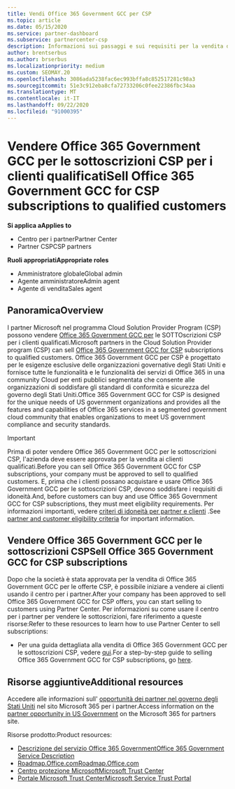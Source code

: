 ```yaml
---
title: Vendi Office 365 Government GCC per CSP
ms.topic: article
ms.date: 05/15/2020
ms.service: partner-dashboard
ms.subservice: partnercenter-csp
description: Informazioni sui passaggi e sui requisiti per la vendita di sottoscrizioni a Office 365 Government GCC per CSP per i clienti qualificati Stati Uniti governativi o i terzisti.
author: brentserbus
ms.author: brserbus
ms.localizationpriority: medium
ms.custom: SEOMAY.20
ms.openlocfilehash: 3086ada5238fac6ec993bffa8c852517281c98a3
ms.sourcegitcommit: 51e3c912eba8cfa72733206c0fee22386fbc34aa
ms.translationtype: MT
ms.contentlocale: it-IT
ms.lasthandoff: 09/22/2020
ms.locfileid: "91000395"
---
```

# <a name="sell-office-365-government-gcc-for-csp-subscriptions-to-qualified-customers"></a><span data-ttu-id="1d3df-103">Vendere Office 365 Government GCC per le sottoscrizioni CSP per i clienti qualificati</span><span class="sxs-lookup"><span data-stu-id="1d3df-103">Sell Office 365 Government GCC for CSP subscriptions to qualified customers</span></span>

<span data-ttu-id="1d3df-104">**Si applica a**</span><span class="sxs-lookup"><span data-stu-id="1d3df-104">**Applies to**</span></span>

- <span data-ttu-id="1d3df-105">Centro per i partner</span><span class="sxs-lookup"><span data-stu-id="1d3df-105">Partner Center</span></span>
- <span data-ttu-id="1d3df-106">Partner CSP</span><span class="sxs-lookup"><span data-stu-id="1d3df-106">CSP partners</span></span>

<span data-ttu-id="1d3df-107">**Ruoli appropriati**</span><span class="sxs-lookup"><span data-stu-id="1d3df-107">**Appropriate roles**</span></span>

- <span data-ttu-id="1d3df-108">Amministratore globale</span><span class="sxs-lookup"><span data-stu-id="1d3df-108">Global admin</span></span>
- <span data-ttu-id="1d3df-109">Agente amministratore</span><span class="sxs-lookup"><span data-stu-id="1d3df-109">Admin agent</span></span>
- <span data-ttu-id="1d3df-110">Agente di vendita</span><span class="sxs-lookup"><span data-stu-id="1d3df-110">Sales agent</span></span>

## <a name="overview"></a><span data-ttu-id="1d3df-111">Panoramica</span><span class="sxs-lookup"><span data-stu-id="1d3df-111">Overview</span></span>

<span data-ttu-id="1d3df-112">I partner Microsoft nel programma Cloud Solution Provider Program (CSP) possono vendere [Office 365 Government GCC per](https://www.microsoft.com/microsoft-365/partners/governmentforCSP) le SOTTOscrizioni CSP per i clienti qualificati.</span><span class="sxs-lookup"><span data-stu-id="1d3df-112">Microsoft partners in the Cloud Solution Provider program (CSP) can sell [Office 365 Government GCC for CSP](https://www.microsoft.com/microsoft-365/partners/governmentforCSP) subscriptions to qualified customers.</span></span> <span data-ttu-id="1d3df-113">Office 365 Government GCC per CSP è progettato per le esigenze esclusive delle organizzazioni governative degli Stati Uniti e fornisce tutte le funzionalità e le funzionalità dei servizi di Office 365 in una community Cloud per enti pubblici segmentata che consente alle organizzazioni di soddisfare gli standard di conformità e sicurezza del governo degli Stati Uniti.</span><span class="sxs-lookup"><span data-stu-id="1d3df-113">Office 365 Government GCC for CSP is designed for the unique needs of US government organizations and provides all the features and capabilities of Office 365 services in a segmented government cloud community that enables organizations to meet US government compliance and security standards.</span></span> 

>[!IMPORTANT] 
><span data-ttu-id="1d3df-114">Prima di poter vendere Office 365 Government GCC per le sottoscrizioni CSP, l'azienda deve essere approvata per la vendita ai clienti qualificati.</span><span class="sxs-lookup"><span data-stu-id="1d3df-114">Before you can sell Office 365 Government GCC for CSP subscriptions, your company must be approved to sell to qualified customers.</span></span> <span data-ttu-id="1d3df-115">E, prima che i clienti possano acquistare e usare Office 365 Government GCC per le sottoscrizioni CSP, devono soddisfare i requisiti di idoneità.</span><span class="sxs-lookup"><span data-stu-id="1d3df-115">And, before customers can buy and use Office 365 Government GCC for CSP subscriptions, they must meet eligibility requirements.</span></span> <span data-ttu-id="1d3df-116">Per informazioni importanti, vedere [criteri di idoneità per partner e clienti](csp-gcc-validate.md) .</span><span class="sxs-lookup"><span data-stu-id="1d3df-116">See [partner and customer eligibility criteria](csp-gcc-validate.md) for important information.</span></span>


## <a name="sell-office-365-government-gcc-for-csp-subscriptions"></a><span data-ttu-id="1d3df-117">Vendere Office 365 Government GCC per le sottoscrizioni CSP</span><span class="sxs-lookup"><span data-stu-id="1d3df-117">Sell Office 365 Government GCC for CSP subscriptions</span></span>

<span data-ttu-id="1d3df-118">Dopo che la società è stata approvata per la vendita di Office 365 Government GCC per le offerte CSP, è possibile iniziare a vendere ai clienti usando il centro per i partner.</span><span class="sxs-lookup"><span data-stu-id="1d3df-118">After your company has been approved to sell Office 365 Government GCC for CSP offers, you can start selling to customers using Partner Center.</span></span> <span data-ttu-id="1d3df-119">Per informazioni su come usare il centro per i partner per vendere le sottoscrizioni, fare riferimento a queste risorse:</span><span class="sxs-lookup"><span data-stu-id="1d3df-119">Refer to these resources to learn how to use Partner Center to sell subscriptions:</span></span> 

-   <span data-ttu-id="1d3df-120">Per una guida dettagliata alla vendita di Office 365 Government GCC per le sottoscrizioni CSP, vedere [qui](https://go.microsoft.com/fwlink/?linkid=2007323).</span><span class="sxs-lookup"><span data-stu-id="1d3df-120">For a step-by-step guide to selling Office 365 Government GCC for CSP subscriptions, go [here](https://go.microsoft.com/fwlink/?linkid=2007323).</span></span>  


## <a name="additional-resources"></a><span data-ttu-id="1d3df-121">Risorse aggiuntive</span><span class="sxs-lookup"><span data-stu-id="1d3df-121">Additional resources</span></span>

<span data-ttu-id="1d3df-122">Accedere alle informazioni sull' [opportunità dei partner nel governo degli Stati Uniti](https://www.microsoft.com/microsoft-365/partners/governmentforCSP) nel sito Microsoft 365 per i partner.</span><span class="sxs-lookup"><span data-stu-id="1d3df-122">Access information on the [partner opportunity in US Government](https://www.microsoft.com/microsoft-365/partners/governmentforCSP) on the Microsoft 365 for partners site.</span></span>

<span data-ttu-id="1d3df-123">Risorse prodotto:</span><span class="sxs-lookup"><span data-stu-id="1d3df-123">Product resources:</span></span>

- [<span data-ttu-id="1d3df-124">Descrizione del servizio Office 365 Government</span><span class="sxs-lookup"><span data-stu-id="1d3df-124">Office 365 Government Service Description</span></span>](/office365/servicedescriptions/office-365-platform-service-description/office-365-us-government/office-365-us-government)
- [<span data-ttu-id="1d3df-125">Roadmap.Office.com</span><span class="sxs-lookup"><span data-stu-id="1d3df-125">Roadmap.Office.com</span></span>](https://products.office.com/business/office-365-roadmap)
- [<span data-ttu-id="1d3df-126">Centro protezione Microsoft</span><span class="sxs-lookup"><span data-stu-id="1d3df-126">Microsoft Trust Center</span></span>](https://www.microsoft.com/TrustCenter/)
- [<span data-ttu-id="1d3df-127">Portale Microsoft Trust Center</span><span class="sxs-lookup"><span data-stu-id="1d3df-127">Microsoft Service Trust Portal</span></span>](https://aka.ms/STP)